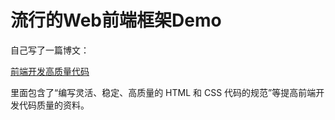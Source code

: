 流行的Web前端框架Demo
==============================

自己写了一篇博文：

<a href="http://cody1991.github.io/sysutangzxBlog/frontend/2015/05/06/effective-front-end.html">前端开发高质量代码</a>

里面包含了“编写灵活、稳定、高质量的 HTML 和 CSS 代码的规范”等提高前端开发代码质量的资料。
